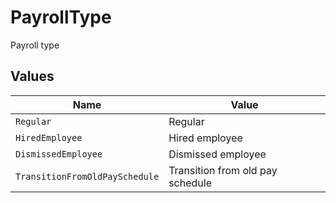 # PayrollType

Payroll type


## Values

| Name                             | Value                            |
| -------------------------------- | -------------------------------- |
| `Regular`                        | Regular                          |
| `HiredEmployee`                  | Hired employee                   |
| `DismissedEmployee`              | Dismissed employee               |
| `TransitionFromOldPaySchedule`   | Transition from old pay schedule |